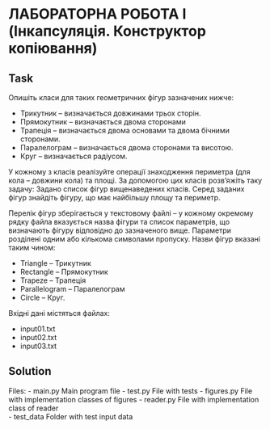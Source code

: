 # ЛАБОРАТОРНА РОБОТА I (Інкапсуляція. Конструктор копіювання)

## Task

Опишіть класи для таких геометричних фігур зазначених нижче:
  - Трикутник – визначається довжинами трьох сторін.
  - Прямокутник – визначається двома сторонами
  - Трапеція – визначається двома основами та двома бічними сторонами.
  - Паралелограм – визначається двома сторонами та висотою.
  - Круг – визначається радіусом.

У кожному з класів реалізуйте операції знаходження периметра (для кола – довжини кола) та площі. За допомогою цих класів розв’яжіть таку задачу: Задано список фігур вищенаведених класів. Серед заданих фігур знайдіть фігуру, що має найбільшу площу та периметр.

Перелік фігур зберігається у текстовому файлі – у кожному окремому рядку файла вказується назва фігури та список параметрів, що визначають фігуру відповідно до зазначеного вище. Параметри розділені одним або кількома символами пропуску. 
Назви фігур вказані таким чином: 
  - Triangle – Трикутник
  - Rectangle – Прямокутник 
  - Trapeze – Трапеція 
  - Parallelogram – Паралелограм 
  - Circle – Круг.

Вхідні дані містяться файлах:
  - input01.txt
  - input02.txt
  - input03.txt

## Solution
 
Files: 
    - main.py       Main program file
    - test.py       File with tests
    - figures.py    File with implementation classes of figures
    - reader.py     File with implementation class of reader  
    - test_data     Folder with test input data

